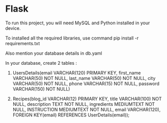 # Flask

To run this project, you will need MySQL and Python installed in your device.

To installed all the required libraries, use command pip install -r requirements.txt

Also mention your database details in db.yaml

In your database, create 2 tables : 

1. UsersDetails(email VARCHAR(120) PRIMARY KEY, first_name VARCHAR(50) NOT NULL, last_name VARCHAR(50) NOT NULL, city VARCHAR(50) NOT NULL, phone VARCHAR(15) NOT NULL, password VARCHAR(150) NOT NULL)

2. Recipes(blog_id VARCHAR(12) PRIMARY KEY, title VARCHAR(100) NOT NULL, description TEXT NOT NULL, ingredients MEDIUMTEXT NOT NULL, INSTRUCTION MEDIUMTEXT NOT NULL, email VARCHAR(120), FOREIGN KEY(email) REFERENCES UserDetails(email));
